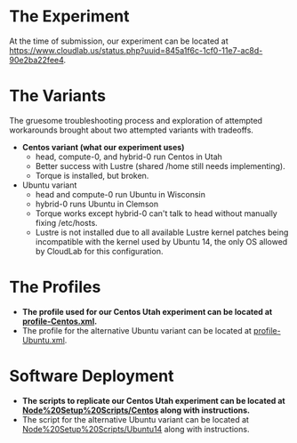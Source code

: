# The Experiment
At the time of submission, our experiment can be located at <https://www.cloudlab.us/status.php?uuid=845a1f6c-1cf0-11e7-ac8d-90e2ba22fee4>.

# The Variants
The gruesome troubleshooting process and exploration of attempted workarounds brought about two attempted variants with tradeoffs.
* **Centos variant (what our experiment uses)**
	- head, compute-0, and hybrid-0 run Centos in Utah
	- Better success with Lustre (shared /home still needs implementing).
	- Torque is installed, but broken.
* Ubuntu variant
	- head and compute-0 run Ubuntu in Wisconsin
	- hybrid-0 runs Ubuntu in Clemson
	- Torque works except hybrid-0 can't talk to head without manually fixing /etc/hosts.
	- Lustre is not installed due to all available Lustre kernel patches being incompatible with the kernel used by Ubuntu 14, the only OS allowed by CloudLab for this configuration.

# The Profiles
* **The profile used for our Centos Utah experiment can be located at [profile-Centos.xml](profile-Centos.xml).**
* The profile for the alternative Ubuntu variant can be located at [profile-Ubuntu.xml](profile-Ubuntu.xml).

# Software Deployment
* **The scripts to replicate our Centos Utah experiment can be located at [Node%20Setup%20Scripts/Centos](Node%20Setup%20Scripts/Centos) along with instructions.**
* The script for the alternative Ubuntu variant can be located at [Node%20Setup%20Scripts/Ubuntu14](Node%20Setup%20Scripts/Ubuntu14) along with instructions.
